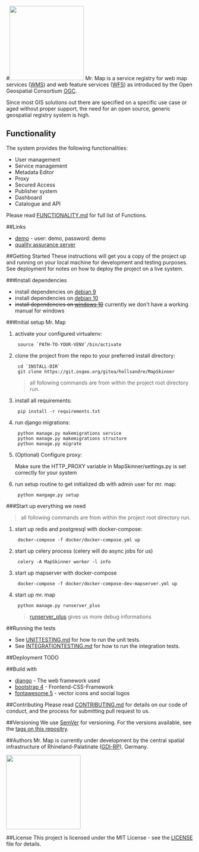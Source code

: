 #<img src="https://git.osgeo.org/gitea/hollsandre/MapSkinner/raw/branch/pre_master/MapSkinner/static/images/mr_map.png" width="200">
Mr. Map is a service registry for web map services ([WMS](https://www.opengeospatial.org/standards/wms)) 
and web feature services ([WFS](https://www.opengeospatial.org/standards/wfs)) as introduced by the 
Open Geospatial Consortium [OGC](http://www.opengeospatial.org/).

Since most GIS solutions out there are specified on a specific use case or aged without proper support, the need
for an open source, generic geospatial registry system is high.

## Functionality
The system provides the following functionalities:

* User management
* Service management
* Metadata Editor 
* Proxy
* Secured Access
* Publisher system
* Dashboard
* Catalogue and API

Please read [FUNCTIONALITY.md](FUNCTIONALITY.mc) for full list of Functions.
  
  
##Links
* [demo]() - user: demo, password: demo
* [quality assurance server]()

##Getting Started
These instructions will get you a copy of the project up and running on your local machine for development and testing purposes. See deployment for notes on how to deploy the project on a live system.

###Install dependencies
* install dependencies on [debian 9](INSTALLDEB9.md)
* install dependencies on [debian 10](INSTALLDEB10.md)
* <del>install dependencies on [windows 10]()</del> currently we don't have a working manual for windows 

###Initial setup Mr. Map
1. activate your configured virtualenv:
        
        source `PATH-TO-YOUR-VENV`/bin/activate

1. clone the project from the repo to your preferred install directory:
        
        cd `INSTALL-DIR`
        git clone https://git.osgeo.org/gitea/hollsandre/MapSkinner 

    > all following commands are from within the project root directory run.

1. install all requirements:

        pip install -r requirements.txt
        
1. run django migrations:

        python manage.py makemigrations service
        python manage.py makemigrations structure
        python manage.py migrate

1. (Optional) Configure proxy:
    
    Make sure the HTTP_PROXY variable in MapSkinner/settings.py is set correctly for your system

1. run setup routine to get initialized db with admin user for mr. map:
        
        python mangage.py setup
        
###Start up everything we need
> all following commands are from within the project root directory run.

1. start up redis and postgresql with docker-compose:

        docker-compose -f docker/docker-compose.yml up
        
1. start up celery process (celery will do async jobs for us)

        celery -A MapSkinner worker -l info

1. start up mapserver with docker-compose

        docker-compose -f docker/docker-compose-dev-mapserver.yml up
        
1. start up mr. map

        python manage.py runserver_plus
    > [runserver_plus](https://django-extensions.readthedocs.io/en/latest/runserver_plus.html) gives us more debug informations


##Running the tests
* See [UNITTESTING.md](UNITTESTING.md) for how to run the unit tests.
* See [INTEGRATIONTESTING.md](INTEGRATIONTESTING.md) for how to run the integration tests.

##Deployment
TODO

##Build with
* [django](https://www.djangoproject.com/) - The web framework used
* [bootstrap 4](https://getbootstrap.com/) - Frontend-CSS-Framework
* [fontawesome 5](https://fontawesome.com/) - vector icons and social logos

##Contributing
Please read [CONTRIBUTING.md](CONTRIBUTING.md) for details on our code of conduct, and the process for submitting pull request to us.

##Versioning
We use [SemVer](https://semver.org/) for versioning. For the versions available, see the [tags on this repositry](https://git.osgeo.org/gitea/hollsandre/MapSkinner/releases).  


##Authors
Mr. Map is currently under development by the central spatial infrastructure of Rhineland-Palatinate 
([GDI-RP](https://www.geoportal.rlp.de/mediawiki/index.php/Zentrale_Stelle_GDI-RP)), Germany.


<img src="https://www.geoportal.rlp.de/static/useroperations/images/logo-gdi.png" width="200">

##License
This project is licensed under the MIT License - see the [LICENSE](LICENSE) file for details.